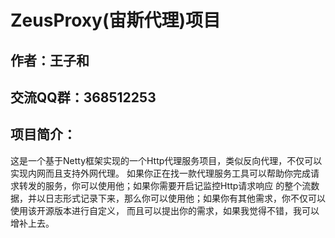 ZeusProxy(宙斯代理)项目
=====
作者：王子和
----
交流QQ群：368512253
------
项目简介：
-----
>
这是一个基于Netty框架实现的一个Http代理服务项目，类似反向代理，不仅可以实现内网而且支持外网代理。
如果你正在找一款代理服务工具可以帮助你完成请求转发的服务，你可以使用他；如果你需要开启记监控Http请求响应
  的整个流数据，并以日志形式记录下来，那么你可以使用他；如果你有其他需求，你不仅可以使用该开源版本进行自定义，
  而且可以提出你的需求，如果我觉得不错，我可以增补上去。
>





